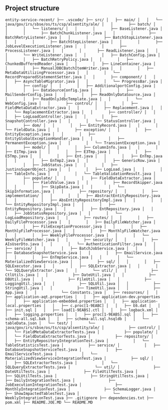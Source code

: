 ## Project structure 
`
entity-service-recent/
├── .vscode/
├── src/
│   ├── main/
│   │   └── java/gov/irs/sbse/os/ts/csp/alsentity/ale/
│   │       ├── batch/
│   │       │   └── listeners/
│   │       │       ├── BaseListener.java
│   │       │       ├── BatchChunkListener.java
│   │       │       ├── BatchRetryListener.java
│   │       │       ├── BatchStopListener.java
│   │       │       ├── BatchStepListener.java
│   │       │       ├── JobLevelExecutionListener.java
│   │       │       ├── ProcessListener.java
│   │       │       ├── ReadListener.java
│   │       │       └── WriteListener.java
│   │       │   ├── BatchConfig.java
│   │       │   ├── BatchRetryPolicy.java
│   │       │   ├── ChunkedBufferedReader.java
│   │       │   ├── LineContainer.java
│   │       │   ├── ManualJDBCBatchItemWriter.java
│   │       │   ├── MetaDataUtilizingProcessor.java
│   │       │   └── RecordPreparedStatementSetter.java
│   │       ├── component/
│   │       │   ├── AsyncTableMigrator.java
│   │       │   └── ProgressBar.java
│   │       ├── config/
│   │       │   ├── AdditionalportConfig.java
│   │       │   ├── DataSourceConfig.java
│   │       │   ├── MailSenderConfig.java
│   │       │   ├── ReadOnlyDataSource.java
│   │       │   ├── ReadOnlyJdbcTemplate.java
│   │       │   └── WebConfig.java
│   │       ├── control/
│   │       │   ├── FieldMetaDataExtractor.java
│   │       │   ├── Replacement.java
│   │       │   └── ReplacementExtractor.java
│   │       ├── controller/
│   │       │   ├── LogLoadController.java
│   │       │   ├── SnapshotController.java
│   │       │   └── StatusController.java
│   │       ├── dom/
│   │       │   ├── EntityRecord.java
│   │       │   └── FieldData.java
│   │       ├── exception/
│   │       │   ├── EntityException.java
│   │       │   ├── EntityGlobalExceptionHandler.java
│   │       │   ├── PermanentException.java
│   │       │   └── TransientException.java
│   │       ├── model/
│   │       │   ├── ColumnInfo.java
│   │       │   ├── E1Tmp.java
│   │       │   ├── E3Tmp.java
│   │       │   ├── E5Tmp.java
│   │       │   ├── Ent.java
│   │       │   ├── EnTmp.java
│   │       │   ├── EnTmp2.java
│   │       │   ├── GenericRow.java
│   │       │   ├── JobStatus.java
│   │       │   ├── JustinsSuperObject.java
│   │       │   ├── LogLoad.java
│   │       │   ├── TableInfo.java
│   │       │   └── TableValidationResult.java
│   │       ├── populate/
│   │       │   ├── FieldDataExtractor.java
│   │       │   ├── FieldValue.java
│   │       │   ├── RecordSkipper.java
│   │       │   ├── SkipData.java
│   │       │   └── SkipInformation.java
│   │       ├── repository/
│   │       │   ├── implementation/
│   │       │   │   ├── AbstractEntityRepository.java
│   │       │   │   ├── AbsEntityRepositoryImpl.java
│   │       │   │   └── EntityRepositoryImpl.java
│   │       │   ├── EntityRepository.java
│   │       │   ├── EntRepository.java
│   │       │   ├── JobStatusRepository.java
│   │       │   └── LogLoadRepository.java
│   │       ├── routes/
│   │       │   ├── DailyFileProcessor.java
│   │       │   ├── DailyFileWatcher.java
│   │       │   ├── FileExceptionProcessor.java
│   │       │   ├── MonthlyFileProcessor.java
│   │       │   ├── MonthlyFileWatcher.java
│   │       │   ├── WeeklyFileProcessor.java
│   │       │   └── WeeklyFileWatcher.java
│   │       ├── security/
│   │       │   ├── AIsUserDto.java
│   │       │   └── AuthenticationFilter.java
│   │       ├── service/
│   │       │   ├── BatchJobService.java
│   │       │   ├── DatabaseSnapshotService.java
│   │       │   ├── EmailService.java
│   │       │   ├── EnTmpService.java
│   │       │   └── MaterializedViewService.java
│   │       ├── sql/
│   │       │   ├── SQLExecutor.java
│   │       │   ├── SQLExtractor.java
│   │       │   └── SQLQueryExtractor.java
│   │       └── util/
│   │           ├── CtlUtils.java
│   │           ├── DateUtil.java
│   │           ├── DBUtil.java
│   │           ├── FileUtil.java
│   │           ├── LoggingUtil.java
│   │           ├── SQLUtil.java
│   │           ├── StringUtil.java
│   │           ├── TimeUtil.java
│   │           ├── App.java
│   │           └── Constants.java
│   ├── resources/
│   │   ├── application-aqt.properties
│   │   ├── application-dev.properties
│   │   ├── application-embedded.properties
│   │   ├── application-local.properties
│   │   ├── c.proc[1-9EABC]
│   │   ├── E6.dat
│   │   ├── init.sql
│   │   ├── load[1-9EABS].ctl
│   │   ├── logback.xml
│   │   ├── logging.properties
│   │   ├── proc[1-9EABS].sql
│   │   ├── schema-all.sql.bak
│   │   ├── schema-all.sql.hsqldb
│   │   └── tableData.json
│   └── test/
│       └── java/gov/irs/sbse/os/ts/csp/alsentity/ale/
│           ├── control/
│           │   └── FieldMetaDataExtractorTests.java
│           ├── populate/
│           │   └── FieldDataExtractorTests.java
│           ├── repository/
│           │   ├── EntityRepositoryIntegrationTest.java
│           │   └── TableStatisticsTest.java
│           ├── service/
│           │   ├── DatabaseSnapshotServiceTest.java
│           │   ├── EmailServiceTest.java
│           │   └── MaterializedViewServiceIntegrationTest.java
│           ├── sql/
│           │   ├── SQLExtractorTests.java
│           │   └── SQLQueryExtractorTests.java
│           └── util/
│               ├── DateUtilTests.java
│               ├── FileUtilTests.java
│               ├── SQLUtilTests.java
│               ├── StringUtilTests.java
│               ├── DailyIntegrationTest.java
│               ├── JobExecutionIntegrationTest.java
│               ├── MonthlyIntegrationTest.java
│               ├── SchemaLogger.java
│               ├── ShowImpactedTablesTest.java
│               └── WeeklyIntegrationTest.java
├── .gitignore
├── dependencies.txt
├── pom.xml
├── README.JOE.MD
└── README.MD
`

